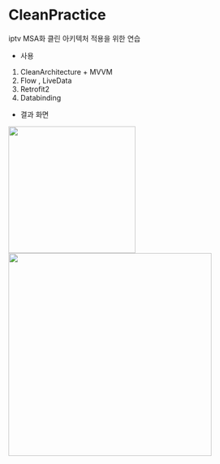 # CleanPractice
iptv MSA화 클린 아키텍처 적용을 위한 연습


* 사용
1. CleanArchitecture + MVVM
2. Flow , LiveData
3. Retrofit2
4. Databinding

* 결과 화면
<img src = "https://user-images.githubusercontent.com/52556870/220524189-6d8236f3-37c1-4903-8449-d7da7ed12704.png" width="250">
<img src = "https://user-images.githubusercontent.com/52556870/218007668-01718257-9ad1-4739-88a7-14e799845398.png" width="400">
